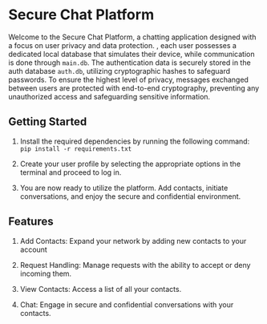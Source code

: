 # Secure Chat Platform

Welcome to the Secure Chat Platform, a chatting application designed with a focus on user privacy and data protection. , each user possesses a dedicated local database that simulates their device, while communication is done through `main.db`. The authentication data is securely stored in the auth database `auth.db`, utilizing cryptographic hashes to safeguard passwords. To ensure the highest level of privacy, messages exchanged between users are protected with end-to-end cryptography, preventing any unauthorized access and safeguarding sensitive information.

## Getting Started

1. Install the required dependencies by running the following command:
    `pip install -r requirements.txt`

2. Create your user profile by selecting the appropriate options in the terminal and proceed to log in.

3. You are now ready to utilize the platform. Add contacts, initiate conversations, and enjoy the secure and confidential environment. 

## Features

1. Add Contacts: Expand your network by adding new contacts to your account

2. Request Handling: Manage requests with the ability to accept or deny incoming them.

3. View Contacts: Access a list of all your contacts. 

4. Chat: Engage in secure and confidential conversations with your contacts.